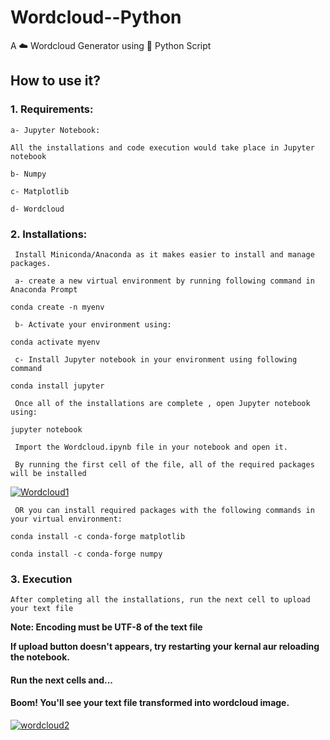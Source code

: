 # Wordcloud--Python

A :cloud: Wordcloud Generator using :snake: Python Script

## How to use it?

### 1. Requirements:

    a- Jupyter Notebook:

    All the installations and code execution would take place in Jupyter notebook 

    b- Numpy

    c- Matplotlib

    d- Wordcloud
    
 ### 2. Installations:

     Install Miniconda/Anaconda as it makes easier to install and manage packages.
   
     a- create a new virtual environment by running following command in Anaconda Prompt
     
```
conda create -n myenv
```
     b- Activate your environment using:
  
```
conda activate myenv
```
     
   
     c- Install Jupyter notebook in your environment using following command
   
```
conda install jupyter
```
   
     Once all of the installations are complete , open Jupyter notebook using:
   
```
jupyter notebook
```
      
     Import the Wordcloud.ipynb file in your notebook and open it.
   
     By running the first cell of the file, all of the required packages will be installed 
     
<a href="https://ibb.co/nrkmMPR"><img src="https://i.ibb.co/NxYC2T7/Wordcloud1.png" alt="Wordcloud1" border="0"></a>

     OR you can install required packages with the following commands in your virtual environment:
   
```
conda install -c conda-forge matplotlib
```
   
```
conda install -c conda-forge numpy
```
   
### 3. Execution

    After completing all the installations, run the next cell to upload your text file
   
   **Note: Encoding must be UTF-8 of the text file**
   
   **If upload button doesn't appears, try restarting your kernal aur reloading the notebook.**
   
   #### Run the next cells and...

   #### Boom! You'll see your text file transformed into wordcloud image.
   
<a href="https://imgbb.com/"><img src="https://i.ibb.co/GVy0HNF/wordcloud2.png" alt="wordcloud2" border="0"></a>
   
   
   
